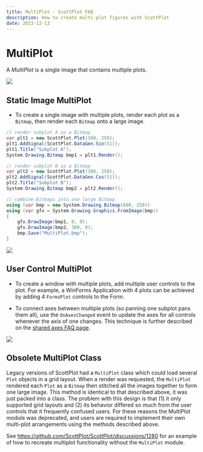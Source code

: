 ```yaml
---
title: MultiPlot - ScottPlot FAQ
description: How to create multi-plot figures with ScottPlot
date: 2023-12-13
---
```


# MultiPlot

A _MultiPlot_ is a single image that contains multiple plots.

<div class="text-center">

![](multiplot.png)

</div>

## Static Image MultiPlot

* To create a single image with multiple plots, render each plot as a `Bitmap`, then render each `Bitmap` onto a large image.

```cs
// render subplot A as a Bitmap
var plt1 = new ScottPlot.Plot(300, 250);
plt1.AddSignal(ScottPlot.DataGen.Sin(51));
plt1.Title("Subplot A");
System.Drawing.Bitmap bmp1 = plt1.Render();

// render subplot B as a Bitmap
var plt2 = new ScottPlot.Plot(300, 250);
plt2.AddSignal(ScottPlot.DataGen.Cos(51));
plt2.Title("Subplot B");
System.Drawing.Bitmap bmp2 = plt2.Render();

// combine Bitmaps into one large Bitmap
using (var bmp = new System.Drawing.Bitmap(600, 250))
using (var gfx = System.Drawing.Graphics.FromImage(bmp))
{
    gfx.DrawImage(bmp1, 0, 0);
    gfx.DrawImage(bmp2, 300, 0);
    bmp.Save("MultiPlot.bmp");
}
```

<div class="text-center">

![](subplot.png)

</div>

## User Control MultiPlot

* To create a window with multiple plots, add multiple user controls to the plot. For example, a WinForms Application with 4 plots can be achieved by adding 4 `FormsPlot` controls to the Form.

* To connect axes between multiple plots (so panning one subplot pans them all), use the `OnAxesChanged` event to update the axes for all controls whenever the axis of one changes. This technique is further described on the [shared axes FAQ page](../shared-axes).

<div class="text-center">

![](shared-axes.gif)

</div>

## Obsolete MultiPlot Class

Legacy versions of ScottPlot had a `MultiPlot` class which could load several `Plot` objects in a grid layout. When a render was requested, the `MultiPlot` rendered each `Plot` as a `Bitmap` then stitched all the images together to form one large image. This method is identical to that described above, it was just packed into a class. The problem with this design is that (1) it only supported grid layouts and (2) its behavior differed so much from the user controls that it frequently confused users. For these reasons the MultiPlot module was deprecated, and users are required to implement their own multi-plot arrangements using the methods described above.

See https://github.com/ScottPlot/ScottPlot/discussions/1280 for an example of how to recreate multiplot functionality without the `MultiPlot` module.